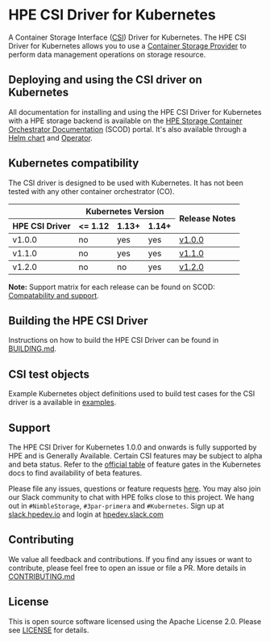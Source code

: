 # HPE CSI Driver for Kubernetes

A Container Storage Interface ([CSI](https://github.com/container-storage-interface/spec)) Driver for Kubernetes. The HPE CSI Driver for Kubernetes allows you to use a [Container Storage Provider](https://github.com/hpe-storage/container-storage-provider) to perform data management operations on storage resource.



## Deploying and using the CSI driver on Kubernetes

All documentation for installing and using the HPE CSI Driver for Kubernetes with a HPE storage backend is available on the [HPE Storage Container Orchestrator Documentation](https://scod.hpedev.io/csi_driver) (SCOD) portal. It's also available through a [Helm chart](https://hub.helm.sh/charts/hpe-storage/hpe-csi-driver) and [Operator](https://operatorhub.io/operator/hpe-csi-driver-operator).



## Kubernetes compatibility

The CSI driver is designed to be used with Kubernetes. It has not been tested with any other container orchestrator (CO).

<table>
  <thead>
    <tr>
      <th></th>
      <th colspan=3>Kubernetes Version</th>
      <th rowspan=2> Release Notes</th>
    </tr>
    <tr>
      <th>HPE CSI Driver</th>
      <th><= 1.12</th>
      <th>1.13+</th>
      <th>1.14+</th>
    </tr>
  </thead>
  <tbody>
    <tr>
      <td>v1.0.0</td>
      <td>no</td>
      <td>yes</td>
      <td>yes</td>
      <td><a href="release-notes/v1.0.0.md">v1.0.0</a></td>
    </tr>
  </tbody>
  <tbody>
    <tr>
      <td>v1.1.0</td>
      <td>no</td>
      <td>yes</td>
      <td>yes</td>
      <td><a href="release-notes/v1.1.0.md">v1.1.0</a></td>
    </tr>
  </tbody>
  <tbody>
    <tr>
      <td>v1.2.0</td>
      <td>no</td>
      <td>no</td>
      <td>yes</td>
      <td><a href="release-notes/v1.2.0.md">v1.2.0</a></td>
    </tr>
  </tbody>
</table>

**Note:** Support matrix for each release can be found on SCOD: [Compatability and support](https://scod.hpedev.io/csi_driver/index.html#compatibility_and_support).

## Building the HPE CSI Driver

Instructions on how to build the HPE CSI Driver can be found in [BUILDING.md](BUILDING.md).

## CSI test objects
Example Kubernetes object definitions used to build test cases for the CSI driver is a available in [examples](examples).

## Support

The HPE CSI Driver for Kubernetes 1.0.0 and onwards is fully supported by HPE and is Generally Available. Certain CSI features may be subject to alpha and beta status. Refer to the [official table](https://kubernetes.io/docs/reference/command-line-tools-reference/feature-gates/) of feature gates in the Kubernetes docs to find availability of beta features.

Please file any issues, questions or feature requests [here](https://github.com/hpe-storage/csi-driver/issues). You may also join our Slack community to chat with HPE folks close to this project. We hang out in `#NimbleStorage`, `#3par-primera` and `#Kubernetes`. Sign up at [slack.hpedev.io](https://slack.hpedev.io/) and login at [hpedev.slack.com](https://hpedev.slack.com/)

## Contributing

We value all feedback and contributions. If you find any issues or want to contribute, please feel free to open an issue or file a PR. More details in [CONTRIBUTING.md](CONTRIBUTING.md)

## License

This is open source software licensed using the Apache License 2.0. Please see [LICENSE](LICENSE) for details.
